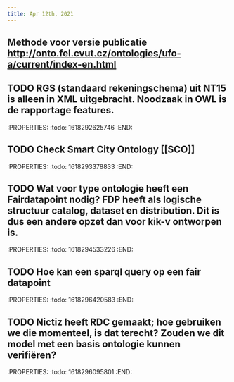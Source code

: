 ```yaml
---
title: Apr 12th, 2021
---
```


## Methode voor versie publicatie http://onto.fel.cvut.cz/ontologies/ufo-a/current/index-en.html
## TODO RGS (standaard rekeningschema) uit NT15 is alleen in XML uitgebracht. Noodzaak in OWL is de rapportage features.
:PROPERTIES:
:todo: 1618292625746
:END:
## TODO Check Smart City Ontology [[SCO]]
:PROPERTIES:
:todo: 1618293378833
:END:
## TODO Wat voor type ontologie heeft een Fairdatapoint nodig? FDP heeft als logische structuur catalog, dataset en distribution. Dit is dus een andere opzet dan voor kik-v ontworpen is.
:PROPERTIES:
:todo: 1618294533226
:END:
## TODO Hoe kan een sparql query op een fair datapoint 
:PROPERTIES:
:todo: 1618296420583
:END:
## TODO Nictiz heeft RDC gemaakt; hoe gebruiken we die momenteel, is dat terecht? Zouden we dit model met een basis ontologie kunnen verifiëren?
:PROPERTIES:
:todo: 1618296095801
:END:
##
##
